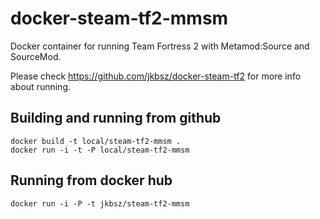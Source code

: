 # docker-steam-tf2-mmsm
Docker container for running Team Fortress 2 with Metamod:Source and SourceMod.

Please check https://github.com/jkbsz/docker-steam-tf2 for more info about running.

## Building and running from github
```
docker build -t local/steam-tf2-mmsm .
docker run -i -t -P local/steam-tf2-mmsm
```

## Running from docker hub
```
docker run -i -P -t jkbsz/steam-tf2-mmsm
```



